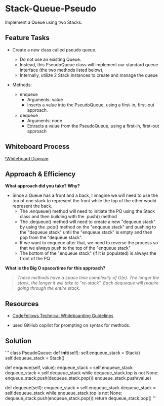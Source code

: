 # Stack-Queue-Pseudo

Implement a Queue using two Stacks.

## Feature Tasks

- Create a new class called pseudo queue.
  - Do not use an existing Queue.
  - Instead, this PseudoQueue class will implement our standard queue interface (the two methods listed below),
  - Internally, utilize 2 Stack instances to create and manage the queue

- Methods:
  - enqueue
    - Arguments: value
    - Inserts a value into the PseudoQueue, using a first-in, first-out approach.
  - dequeue
    - Arguments: none
    - Extracts a value from the PseudoQueue, using a first-in, first-out approach

## Whiteboard Process

[!Whiteboard Diagram](cc11_whiteboard.jpg)

## Approach & Efficiency

**What approach did you take? Why?**

- Since a Queue has a front and a back, I imagine we will need to use the top of one stack to represent the front while the top of the other would represent the back.
  - The .enqueue() method will need to initiate the PQ using the Stack class and then building with the .push() method
  - The .dequeue() method will need to create a new "dequeue stack" by using the .pop() method on the "enqueue stack" and pushing to the "dequeue stack" until the "enqueue stack" is empty and then pop from the "dequeue stack".
  - If we want to enqueue after that, we need to reverse the process so that we always push to the top of the "enqueue stack"
  - The bottom of the "enqueue stack" (if it is populated) is always the front of the PQ

**What is the Big O space/time for this approach?**

>*These methods have a space time complexity of O(n). The longer the stack, the longer it will take to "re-stack". Each dequeque will require going through the entire stack.*

## Resources

- [CodeFellows Technical Whiteboarding Guidelines](https://codefellows.github.io/common_curriculum/challenges/code/whiteboarding)

- used GitHub copilot for prompting on syntax for methods.

## Solution

'''
class PseudoQueue:
  def __init__(self):
      self.enqueue_stack = Stack()
      self.dequeue_stack = Stack()

  def enqueue(self, value):
      enqueue_stack = self.enqueue_stack
      dequeue_stack = self.dequeue_stack
      while dequeue_stack.top is not None:
          enqueue_stack.push(dequeue_stack.pop())
      enqueue_stack.push(value)

  def dequeue(self):
      enqueue_stack = self.enqueue_stack
      dequeue_stack = self.dequeue_stack
      while enqueue_stack.top is not None:
          dequeue_stack.push(enqueue_stack.pop())
      return dequeue_stack.pop()
'''
